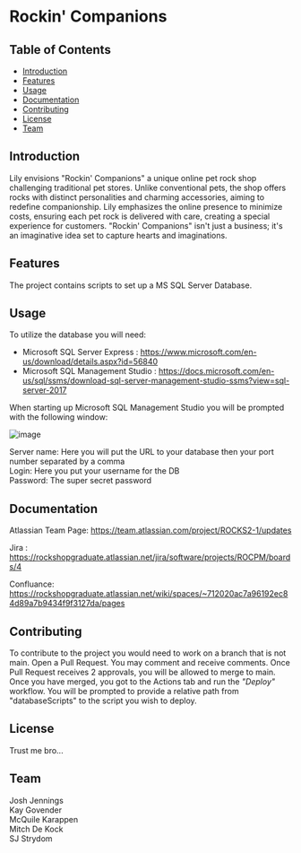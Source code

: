 # Rockin' Companions

## Table of Contents
- [Introduction](#introduction)
- [Features](#features) <!-- - [Installation](#installation) -->
- [Usage](#usage)
- [Documentation](#documentation)
- [Contributing](#contributing)
- [License](#license)
- [Team](#team)

## Introduction
Lily envisions "Rockin' Companions" a unique online pet rock shop challenging traditional pet stores. Unlike conventional pets, the shop offers rocks with distinct personalities and charming accessories, aiming to redefine companionship. Lily emphasizes the online presence to minimize costs, ensuring each pet rock is delivered with care, creating a special experience for customers. "Rockin' Companions" isn't just a business; it's an imaginative idea set to capture hearts and imaginations.

## Features
The project contains scripts to set up a MS SQL Server Database.


## Usage
To utilize the database you will need:
- Microsoft SQL Server Express : https://www.microsoft.com/en-us/download/details.aspx?id=56840
- Microsoft SQL Management Studio : https://docs.microsoft.com/en-us/sql/ssms/download-sql-server-management-studio-ssms?view=sql-server-2017

When starting up Microsoft SQL Management Studio you will be prompted with the following window:

![image](https://github.com/https-github-com-mcquile/Rockin-Companions/assets/101985056/739dd292-3d07-4e2c-993c-2ba541839e1d)

Server name: Here you will put the URL to your database then your port number separated by a comma  
Login: Here you put your username for the DB  
Password: The super secret password


## Documentation
Atlassian Team Page: https://team.atlassian.com/project/ROCKS2-1/updates

Jira : https://rockshopgraduate.atlassian.net/jira/software/projects/ROCPM/boards/4

Confluance: https://rockshopgraduate.atlassian.net/wiki/spaces/~712020ac7a96192ec84d89a7b9434f9f3127da/pages

## Contributing
To contribute to the project you would need to work on a branch that is not main. Open a Pull Request.
You may comment and receive comments. 
Once Pull Request receives 2 approvals, you will be allowed to merge to main.
Once you have merged, you got to the Actions tab and run the _"Deploy"_ workflow. You will be prompted to provide a relative path from "databaseScripts" to the script you wish to deploy.

## License
Trust me bro...

## Team
Josh Jennings  
Kay Govender  
McQuile Karappen  
Mitch De Kock  
SJ Strydom  
